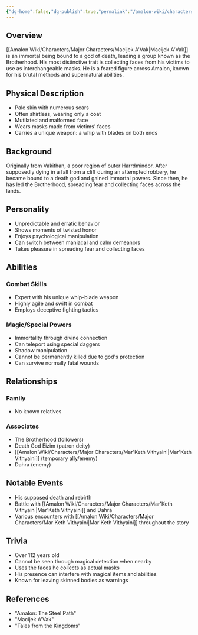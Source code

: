 ```yaml
---
{"dg-home":false,"dg-publish":true,"permalink":"/amalon-wiki/characters/major-characters/macijek-a-vak/","dgPassFrontmatter":true,"noteIcon":""}
---
```


## Overview
[[Amalon Wiki/Characters/Major Characters/Macijek A'Vak\|Macijek A'Vak]] is an immortal being bound to a god of death, leading a group known as the Brotherhood. His most distinctive trait is collecting faces from his victims to use as interchangeable masks. He is a feared figure across Amalon, known for his brutal methods and supernatural abilities.
## Physical Description
- Pale skin with numerous scars
- Often shirtless, wearing only a coat
- Mutilated and malformed face
- Wears masks made from victims' faces
- Carries a unique weapon: a whip with blades on both ends
## Background
Originally from Vakithan, a poor region of outer Harrdmindor. After supposedly dying in a fall from a cliff during an attempted robbery, he became bound to a death god and gained immortal powers. Since then, he has led the Brotherhood, spreading fear and collecting faces across the lands.
## Personality
- Unpredictable and erratic behavior
- Shows moments of twisted honor
- Enjoys psychological manipulation
- Can switch between maniacal and calm demeanors
- Takes pleasure in spreading fear and collecting faces
## Abilities
### Combat Skills
- Expert with his unique whip-blade weapon
- Highly agile and swift in combat
- Employs deceptive fighting tactics
### Magic/Special Powers
- Immortality through divine connection
- Can teleport using special daggers
- Shadow manipulation
- Cannot be permanently killed due to god's protection
- Can survive normally fatal wounds
## Relationships
### Family
- No known relatives
### Associates
- The Brotherhood (followers)
- Death God Eizim (patron deity)
- [[Amalon Wiki/Characters/Major Characters/Mar'Keth Vithyaini\|Mar'Keth Vithyaini]] (temporary ally/enemy)
- Dahra (enemy)
## Notable Events
- His supposed death and rebirth
- Battle with [[Amalon Wiki/Characters/Major Characters/Mar'Keth Vithyaini\|Mar'Keth Vithyaini]] and Dahra
- Various encounters with [[Amalon Wiki/Characters/Major Characters/Mar'Keth Vithyaini\|Mar'Keth Vithyaini]] throughout the story
## Trivia
- Over 112 years old
- Cannot be seen through magical detection when nearby
- Uses the faces he collects as actual masks
- His presence can interfere with magical items and abilities
- Known for leaving skinned bodies as warnings
## References
- "Amalon: The Steel Path"
- "Macijek A'Vak" 
- "Tales from the Kingdoms"
